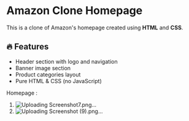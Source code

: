 # Amazon Clone Homepage

This is a clone of Amazon's homepage created using **HTML** and **CSS**.

## 🔥 Features
- Header section with logo and navigation
- Banner image section
- Product categories layout
- Pure HTML & CSS (no JavaScript)

Homepage :

1. ![Uploading Screenshot7.png…]()
2. ![Uploading Screenshot (9).png…]()
